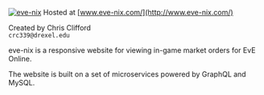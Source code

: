 [![eve-nix](http://eve-nix.com/nix-logo.gif)](http://www.eve-nix.com)
Hosted at [www.eve-nix.com/](http://www.eve-nix.com/)

Created by Chris Clifford \
`crc339@drexel.edu`

eve-nix is a responsive website for viewing in-game market orders for
EvE Online.

The website is built on a set of microservices powered by GraphQL and MySQL.

